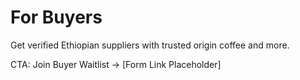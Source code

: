 # For Buyers

Get verified Ethiopian suppliers with trusted origin coffee and more.  

CTA: Join Buyer Waitlist → [Form Link Placeholder]
